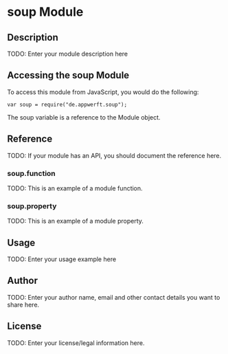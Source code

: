 # soup Module

## Description

TODO: Enter your module description here

## Accessing the soup Module

To access this module from JavaScript, you would do the following:

    var soup = require("de.appwerft.soup");

The soup variable is a reference to the Module object.

## Reference

TODO: If your module has an API, you should document
the reference here.

### soup.function

TODO: This is an example of a module function.

### soup.property

TODO: This is an example of a module property.

## Usage

TODO: Enter your usage example here

## Author

TODO: Enter your author name, email and other contact
details you want to share here.

## License

TODO: Enter your license/legal information here.
